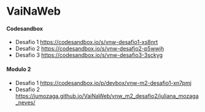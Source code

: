 # VaiNaWeb

#### Codesandbox
+ Desafio 1 https://codesandbox.io/s/vnw-desafio1-xs8nrt
+ Desafio 2 https://codesandbox.io/s/vnw-desafio2-p5wwjh
+ Desafio 3 https://codesandbox.io/s/vnw-desafio3-3sckyg

#### Modulo 2

+ Desafio 1 https://codesandbox.io/p/devbox/vnw-m2-desafio1-xn7pmj
+ Desafio 2  https://jumozaga.github.io/VaiNaWeb/vnw_m2_desafio2/juliana_mozaga_neves/
